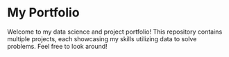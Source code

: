# My Portfolio

Welcome to my data science and project portfolio! This repository contains multiple projects, each showcasing my skills utilizing data to solve problems. Feel free to look around!
